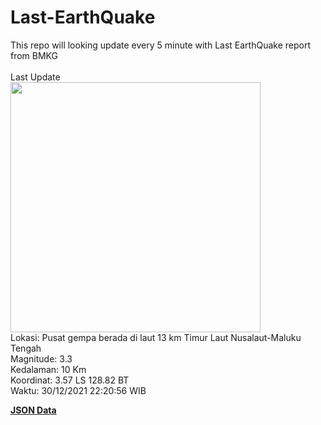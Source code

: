 # Last-EarthQuake
This repo will looking update every 5 minute with Last EarthQuake report from BMKG
<br>
<br>
Last Update
<br>
<img src="https://ews.bmkg.go.id/TEWS/data/20211230222056.mmi.jpg" width="400"/>
<br>
Lokasi: Pusat gempa berada di laut 13 km Timur Laut Nusalaut-Maluku Tengah <br>
Magnitude: 3.3 <br>
Kedalaman: 10 Km <br>
Koordinat: 3.57 LS 128.82 BT <br>
Waktu: 30/12/2021 22:20:56 WIB <br>

<a href="./data/data.json">**JSON Data**</a>
